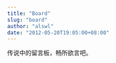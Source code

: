 ```yaml
---
title: "Board"
slug: "board"
author: "alswl"
date: "2012-05-20T19:05:00+08:00"
---
```



传说中的留言板，畅所欲言吧。
